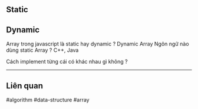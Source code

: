 
## Static

## Dynamic


Array trong javascript là static hay dynamic ?
	Dynamic Array
Ngôn ngữ nào dùng static Array ?
		C++, Java

Cách implement từng cái có khác nhau gì không ?



----

## Liên quan


#algorithm #data-structure #array